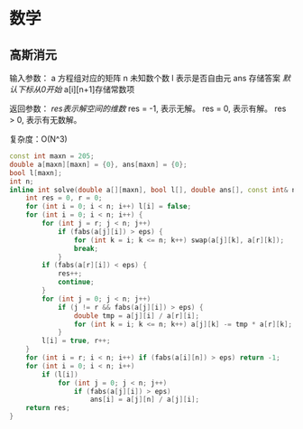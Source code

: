 # 数学

## 高斯消元

输入参数：
a    方程组对应的矩阵
n    未知数个数
l    表示是否自由元
ans  存储答案
*默认下标从0开始*
a[i][n+1]存储常数项

返回参数：
*res表示解空间的维数*
res = -1, 表示无解。
res = 0, 表示有解。
res > 0, 表示有无数解。

复杂度：O(N^3)

```c++
const int maxn = 205;
double a[maxn][maxn] = {0}, ans[maxn] = {0};
bool l[maxn];
int n;
inline int solve(double a[][maxn], bool l[], double ans[], const int& n) {
    int res = 0, r = 0;
    for (int i = 0; i < n; i++) l[i] = false;
    for (int i = 0; i < n; i++) {
        for (int j = r; j < n; j++)
            if (fabs(a[j][i]) > eps) {
                for (int k = i; k <= n; k++) swap(a[j][k], a[r][k]);
                break;
            }
        if (fabs(a[r][i]) < eps) {
            res++;
            continue;
        }
        for (int j = 0; j < n; j++)
            if (j != r && fabs(a[j][i]) > eps) {
                double tmp = a[j][i] / a[r][i];
                for (int k = i; k <= n; k++) a[j][k] -= tmp * a[r][k];
            }
        l[i] = true, r++;
    }
    for (int i = r; i < n; i++) if (fabs(a[i][n]) > eps) return -1;
    for (int i = 0; i < n; i++)
        if (l[i])
            for (int j = 0; j < n; j++)
                if (fabs(a[j][i]) > eps)
                    ans[i] = a[j][n] / a[j][i];
    return res;
}
```


